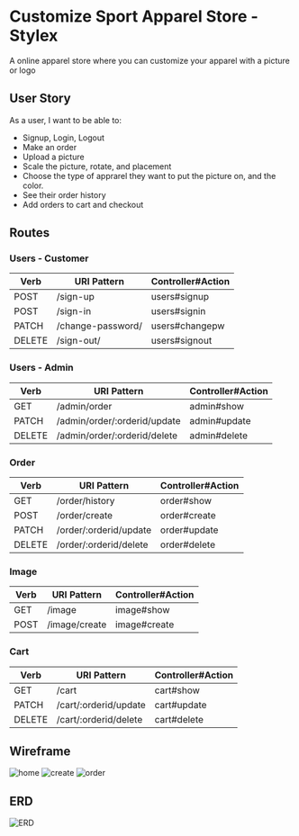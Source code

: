 # Customize Sport Apparel Store - Stylex
A online apparel store where you can customize your apparel with a picture or logo

## User Story
As a user, I want to be able to:
- Signup, Login, Logout
- Make an order
- Upload a picture
- Scale the picture, rotate, and placement
- Choose the type of apprarel they want to put the picture on, and the color.
- See their order history
- Add orders to cart and checkout

## Routes

### Users - Customer

| Verb   | URI Pattern            | Controller#Action |
|--------|------------------------|-------------------|
| POST   | /sign-up               | users#signup      |
| POST   | /sign-in               | users#signin      |
| PATCH  | /change-password/      | users#changepw    |
| DELETE | /sign-out/             | users#signout     |

### Users - Admin

| Verb   | URI Pattern                   | Controller#Action |
|--------|-------------------------------|-------------------|
| GET    | /admin/order                  | admin#show        |
| PATCH  | /admin/order/:orderid/update  | admin#update      |
| DELETE | /admin/order/:orderid/delete  | admin#delete      |

### Order

| Verb   | URI Pattern                   | Controller#Action |
|--------|-------------------------------|-------------------|
| GET    | /order/history                | order#show        |
| POST   | /order/create                 | order#create      |
| PATCH  | /order/:orderid/update        | order#update      |
| DELETE | /order/:orderid/delete        | order#delete      |

### Image

| Verb   | URI Pattern                   | Controller#Action |
|--------|-------------------------------|-------------------|
| GET    | /image                        | image#show        |
| POST   | /image/create                 | image#create      |

### Cart

| Verb   | URI Pattern                   | Controller#Action |
|--------|-------------------------------|-------------------|
| GET    | /cart                         | cart#show         |
| PATCH  | /cart/:orderid/update         | cart#update       |
| DELETE | /cart/:orderid/delete         | cart#delete       |

## Wireframe

![home](https://user-images.githubusercontent.com/23158353/223463814-68b91a97-0b66-443f-acae-becc23302cde.PNG)
![create](https://user-images.githubusercontent.com/23158353/223463845-b5b9afae-a6c7-403e-9d0d-15994a00758d.PNG)
![order](https://user-images.githubusercontent.com/23158353/223463866-92be80a0-b5ca-4bfd-82c5-8a72f3ad380a.PNG)

## ERD

![ERD](https://user-images.githubusercontent.com/23158353/223519891-3711d42e-a27e-4894-8623-8949d82288fc.PNG)

